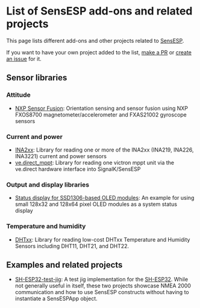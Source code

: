 # List of SensESP add-ons and related projects

This page lists different add-ons and other projects related to [SensESP](https://github.com/SignalK/SensESP).

If you want to have your own project added to the list, [make a PR](https://github.com/SignalK/SensESP/pulls) or [create an issue](https://github.com/SignalK/SensESP/issues) for it.

## Sensor libraries

### Attitude

- [NXP Sensor Fusion](https://github.com/BjarneBitscrambler/OrientationSensorFusion-ESP): Orientation sensing and sensor fusion using NXP FXOS8700 magnetometer/accelerometer and FXAS21002 gyroscope sensors

### Current and power

- [INA2xx](https://github.com/SensESP/INA2xx): Library for reading one or more of the INA2xx (INA219, INA226, INA3221) current and power sensors
- [ve.direct_mppt](https://github.com/SensESP/ve.direct_mppt): Library for reading one victron mppt unit via the ve.direct hardware interface into SignalK/SensESP

### Output and display libraries

- [Status display for SSD1306-based OLED modules](https://github.com/mairas/SensESPStatusDisplay): An example for using small 128x32 and 128x64 pixel OLED modules as a system status display

### Temperature and humidity

- [DHTxx](https://github.com/SensESP/DHTxx): Library for reading low-cost DHTxx Temperature and Humidity Sensors including DHT11, DHT21, and DHT22.

## Examples and related projects

- [SH-ESP32-test-jig](https://github.com/hatlabs/SH-ESP32-test-jig): A test jig implementation for the [SH-ESP32](https://hatlabs.github.io/sh-esp32/). While not generally useful in itself, these two projects showcase NMEA 2000 communication and how to use SensESP constructs without having to instantiate a SensESPApp object.
